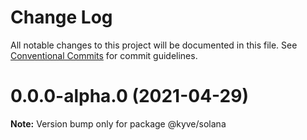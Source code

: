 # Change Log

All notable changes to this project will be documented in this file.
See [Conventional Commits](https://conventionalcommits.org) for commit guidelines.

# 0.0.0-alpha.0 (2021-04-29)

**Note:** Version bump only for package @kyve/solana
